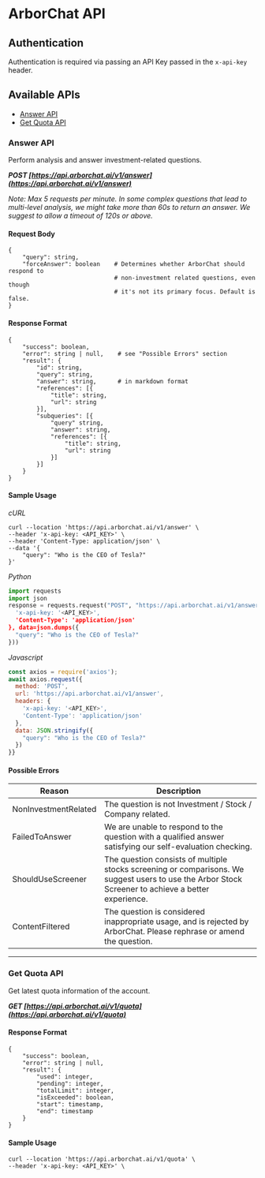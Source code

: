# ArborChat API

## Authentication
Authentication is required via passing an API Key passed in the `x-api-key` header.

## Available APIs
- [Answer API](#answer-api) 
- [Get Quota API](#get-quota-api)

### Answer API 

Perform analysis and answer investment-related questions.

***POST [https://api.arborchat.ai/v1/answer](https://api.arborchat.ai/v1/answer)***

*Note: Max 5 requests per minute. In some complex questions that lead to multi-level analysis, we might take more than 60s to return an answer. We suggest to allow a timeout of 120s or above.* 

#### Request Body
```
{
    "query": string,
    "forceAnswer": boolean    # Determines whether ArborChat should respond to
                              # non-investment related questions, even though 
                              # it's not its primary focus. Default is false.
}
```

#### Response Format
```
{
    "success": boolean,
    "error": string | null,    # see "Possible Errors" section
    "result": {
        "id": string,
        "query": string,
        "answer": string,      # in markdown format
        "references": [{
            "title": string,
            "url": string
        }],
        "subqueries": [{
            "query" string,
            "answer": string,
            "references": [{
                "title": string,
                "url": string
            }]
        }]
    }
}
```

#### Sample Usage
*cURL*
```curl
curl --location 'https://api.arborchat.ai/v1/answer' \
--header 'x-api-key: <API_KEY>' \
--header 'Content-Type: application/json' \
--data '{
    "query": "Who is the CEO of Tesla?"
}'
```

*Python*
```python
import requests
import json
response = requests.request("POST", "https://api.arborchat.ai/v1/answer", headers={
  'x-api-key: '<API_KEY>',
  'Content-Type': 'application/json'
}, data=json.dumps({
  "query": "Who is the CEO of Tesla?"
}))
```

*Javascript*
```javascript
const axios = require('axios');
await axios.request({
  method: 'POST',
  url: 'https://api.arborchat.ai/v1/answer',
  headers: { 
    'x-api-key: '<API_KEY>', 
    'Content-Type': 'application/json'
  },
  data: JSON.stringify({
    "query": "Who is the CEO of Tesla?"
  })
}}
```

#### Possible Errors
| Reason | Description |
| --- | --- |
| NonInvestmentRelated | The question is not Investment / Stock / Company related. |
| FailedToAnswer | We are unable to respond to the question with a qualified answer satisfying our self-evaluation checking. |
| ShouldUseScreener | The question consists of multiple stocks screening or comparisons. We suggest users to use the Arbor Stock Screener to achieve a better experience. | 
| ContentFiltered | The question is considered inappropriate usage, and is rejected by ArborChat. Please rephrase or amend the question. |

---

### Get Quota API

Get latest quota information of the account.

***GET [https://api.arborchat.ai/v1/quota](https://api.arborchat.ai/v1/quota)***

#### Response Format
```
{
    "success": boolean,
    "error": string | null,
    "result": {
        "used": integer,
        "pending": integer,
        "totalLimit": integer, 
        "isExceeded": boolean,
        "start": timestamp,
        "end": timestamp
    }
}
```

#### Sample Usage
```curl
curl --location 'https://api.arborchat.ai/v1/quota' \
--header 'x-api-key: <API_KEY>' \
```
